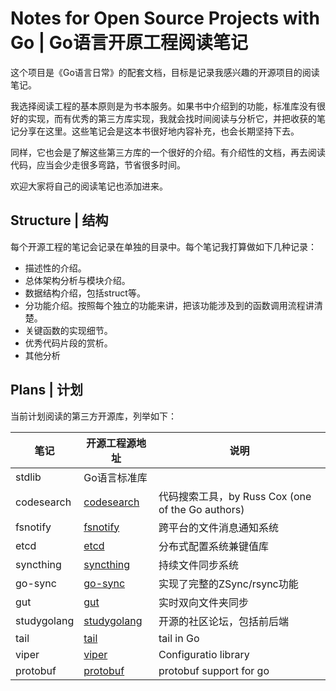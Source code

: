# Notes for Open Source Projects with Go | Go语言开原工程阅读笔记

这个项目是《Go语言日常》的配套文档，目标是记录我感兴趣的开源项目的阅读笔记。

我选择阅读工程的基本原则是为书本服务。如果书中介绍到的功能，标准库没有很好的实现，而有优秀的第三方库实现，我就会找时间阅读与分析它，并把收获的笔记分享在这里。这些笔记会是这本书很好地内容补充，也会长期坚持下去。

同样，它也会是了解这些第三方库的一个很好的介绍。有介绍性的文档，再去阅读代码，应当会少走很多弯路，节省很多时间。

欢迎大家将自己的阅读笔记也添加进来。

## Structure | 结构

每个开源工程的笔记会记录在单独的目录中。每个笔记我打算做如下几种记录：

- 描述性的介绍。
- 总体架构分析与模块介绍。
- 数据结构介绍，包括struct等。
- 分功能介绍。按照每个独立的功能来讲，把该功能涉及到的函数调用流程讲清楚。
- 关键函数的实现细节。
- 优秀代码片段的赏析。
- 其他分析

## Plans | 计划

当前计划阅读的第三方开源库，列举如下：

| 笔记 | 开源工程源地址 | 说明 |
| --- | --- | --- |
| stdlib | Go语言标准库 |  |
| codesearch | [codesearch](https://github.com/google/codesearch)  | 代码搜索工具，by Russ Cox (one of the Go authors)|
| fsnotify | [fsnotify](https://github.com/fsnotify/fsnotify)  | 跨平台的文件消息通知系统|
| etcd | [etcd](https://github.com/etcd-io/etcd)  | 分布式配置系统兼键值库|
| syncthing | [syncthing](https://github.com/syncthing/syncthing)  | 持续文件同步系统|
| go-sync | [go-sync](https://github.com/Redundancy/go-sync)  | 实现了完整的ZSync/rsync功能|
| gut | [gut](https://github.com/tillberg/gut)  | 实时双向文件夹同步|
| studygolang | [studygolang](https://github.com/studygolang/studygolang)  | 开源的社区论坛，包括前后端|
| tail | [tail](https://github.com/hpcloud/tail) |  tail in Go|
| viper | [viper](https://github.com/spf13/viper) |  Configuratio library|
| protobuf | [protobuf](https://github.com/golang/protobuf) |  protobuf support for go|
